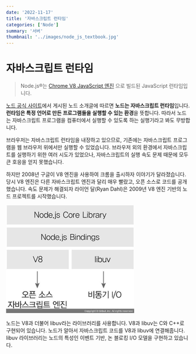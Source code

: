 ```yaml
---
date: '2022-11-17'
title: '자바스크립트 런타임'
categories: ['Node']
summary: '서버'
thumbnail: '../images/node_js_textbook.jpg'
---
```


# 자바스크립트 런타임

> Node.js®는 [Chrome V8 JavaScript 엔진](https://v8.dev/)
> 으로 빌드된 JavaScript 런타임입니다.

[노드 공식 사이트](https://nodejs.org/ko/)에서 게시된 노드 소개글에 따르면 **노드는 자바스크립트 런타임**입니다. **런타임은 특정 언어로 만든 프로그램들을 실행할 수 있는 환경**을 뜻합니다. 따라서 노드는 자바스크립트 프로그램을 컴퓨터에서 실행할 수 있도록 하는 실행기라고 봐도 무방합니다.

브라우저는 자바스크립트 런타임을 내장하고 있으므로, 기존에는 자바스크립트 프로그램을 웹 브라우저 위에서만 실행할 수 있었습니다. 브라우저 외의 환경에서 자바스크립트를 실행하기 위한 여러 시도가 있었으나, 자바스크립트의 실행 속도 문제 때문에 모두 큰 호응을 얻지 못했습니다.

하지만 2008년 구글이 V8 엔진을 사용하여 크롬을 출시하자 이야기가 달라졌습니다. 당시 V8 엔진은 다른 자바스크립트 엔진과 달리 매우 빨랐고, 오픈 소스로 코드를 공개했습니다. 속도 문제가 해결되자 라이언 달(Ryan Dahl)은 2009년 V8 엔진 기반의 노드 프로젝트를 시작했습니다.

<img src='./images/internal_structure_of_node.JPG' width="350px">

노드는 V8과 더불어 libuv라는 라이브러리를 사용합니다. V8과 libuv는 C와 C++로 구현되어 있습니다. 노드가 알아서 자바스크립트 코드를 V8과 libuv에 연결해줍니다. libuv 라이브러리는 노드의 특성인 이벤트 기반, 논 블로킹 I/O 모델을 구현하고 있습니다.
